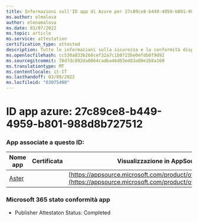 ```yaml
---
title: Informazioni sull'ID app di Azure per 27c89ce8-b449-4959-b801-988d8b727512
ms.author: elmalova
author: elenamalova
ms.date: 03/07/2022
ms.topic: article
ms.service: attestation
certification_type: attested
description: Tutte le informazioni sulla sicurezza e la conformità disponibili per 27c89ce8-b449-4959-b801-988d8b727512.
ms.openlocfilehash: cc530a833b268cef32a7c1b8723be0efdb0f9d92
ms.sourcegitcommit: 78d7dc892da0864cadba4bd03ed83a09e2b8a160
ms.translationtype: MT
ms.contentlocale: it-IT
ms.lasthandoff: 03/08/2022
ms.locfileid: "63075490"
---
```

# <a name="azure-app-id-27c89ce8-b449-4959-b801-988d8b727512"></a>ID app azure: 27c89ce8-b449-4959-b801-988d8b727512


### <a name="apps-associated-with-this-id"></a>App associate a questo ID:
| **Nome app** | **Certificata** | **Visualizzazione in AppSource** |
|--------------|---------------|-----------------------|
| [Aster](https://docs.microsoft.com/microsoft-365-app-certification/forward/WA200002379) |  | [https://appsource.microsoft.com/product/office/WA200002379](https://appsource.microsoft.com/product/office/WA200002379) |

### <a name="microsoft-365-app-compliance-status"></a>Microsoft 365 stato conformità app
- Publisher Attestaton Status: Completed
